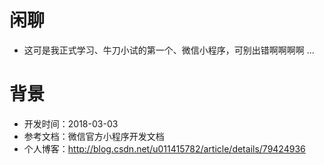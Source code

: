 # 闲聊

- 这可是我正式学习、牛刀小试的第一个、微信小程序，可别出错啊啊啊啊 ...

# 背景

- 开发时间：2018-03-03
- 参考文档：微信官方小程序开发文档
- 个人博客：http://blog.csdn.net/u011415782/article/details/79424936

















